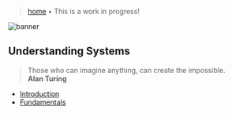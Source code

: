 > [home](/programming)
> &bull; This is a work in progress!

![banner](/cdi/photos/banner.png)

## Understanding Systems 

> Those who can imagine anything, can create the impossible.  
> **Alan Turing**

* [Introduction](introduction)
* [Fundamentals](fundamentals)
